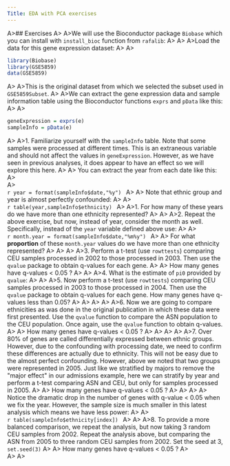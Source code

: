 ```yaml
---
Title: EDA with PCA exercises
---
```


A>## Exercises
A>
A>We will use the Bioconductor package `Biobase` which you can install with `install_bioc` function from `rafalib`:
A>
A>
A>Load the data for this gene expression dataset:
A>
A>
```r
library(Biobase)
library(GSE5859)
data(GSE5859)
```
A>
A>This is the original dataset from which we selected the subset used in `GSE5859Subset`. 
A>
A>We can extract the gene expression data and sample information table using the Bioconductor functions `exprs` and `pData` like this:
A>
A>
```r
geneExpression = exprs(e)
sampleInfo = pData(e)
```
A>
A>1. Familiarize yourself with the `sampleInfo` table. Note that some samples were processed at different times. This is an extraneous variable and should not affect the values in `geneExpression`. However, as we have seen in previous analyses, it does appear to have an effect so we will explore this here.
A>
A>    You can extract the year from each date like this:
A>    
A>    
    ```r
    year = format(sampleInfo$date,"%y")
    ```
A>
A>    Note that ethnic group and year is almost perfectly confounded:
A>
A>    
    ```r
    table(year,sampleInfo$ethnicity)
    ```
A>
A>1. For how many of these years do we have more than one ethnicity represented?
A>
A>
A>2. Repeat the above exercise, but now, instead of year, consider the month as well. Specifically, instead of the `year` variable defined above use:
A>
A>    
    ```r
    month.year = format(sampleInfo$date,"%m%y")
    ```
A>
A>    For what **proportion** of these `month.year` values do we have more than one ethnicity represented?
A>
A>
A>
A>3. Perform a t-test (use `rowttests`) comparing CEU samples processed in 2002 to those processed in 2003. Then use the `qvalue` package to obtain q-values for each gene. 
A>
A>    How many genes have q-values < 0.05 ?
A>
A>
A>4. What is the estimate of `pi0` provided by `qvalue`: 
A>
A>
A>5. Now perform a t-test (use `rowttests`) comparing CEU samples processed in 2003 to those processed in 2004. Then use the `qvalue` package to obtain q-values for each gene. How many genes have q-values less than 0.05?
A>
A>
A>
A>
A>6. Now we are going to compare ethnicities as was done in the original publication in which these data were first presented. Use the `qvalue` function to compare the ASN population to the CEU population. Once again, use the `qvalue` function to obtain q-values.
A>
A>    How many genes have q-values < 0.05 ?
A>
A>
A>
A>
A>7. Over 80% of genes are called differentially expressed between ethnic groups. However, due to the confounding with processing date, we need to confirm these differences are actually due to ethnicity. This will not be easy due to the almost perfect confounding. However, above we noted that two groups were represented in 2005. Just like we stratified by majors to remove the "major effect" in our admissions example, here we can stratify by year and perform a t-test comparing ASN and CEU, but only for samples processed in 2005.
A>
A>    How many genes have q-values < 0.05 ?
A>
A>
A>
A>    Notice the dramatic drop in the number of genes with q-value < 0.05 when we fix the year. However, the sample size is much smaller in this latest analysis which means we have less power:
A>
A>    
    ```r
    table(sampleInfo$ethnicity[index])
    ```
A>
A>
A>8. To provide a more balanced comparison, we repeat the analysis, but now taking 3 random CEU samples from 2002. Repeat the analysis above, but comparing the ASN from 2005 to three random CEU samples from 2002. Set the seed at 3, `set.seed(3)`
A>
A>    How many genes have q-values < 0.05 ?
A>  
A>
A>
